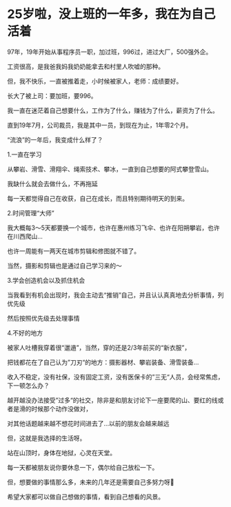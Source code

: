 # 25岁啦，没上班的一年多，我在为自己活着

97年，19年开始从事程序员一职，加过班，996过，进过大厂，500强外企。

工资很高，是我爸我妈我奶奶能拿去和村里人吹嘘的那种。

但，我不快乐，一直被推着走，小时候被家人，老师：成绩要好。

长大了被上司：要加班，要996。

我一直在迷茫着自己想要什么，工作为了什么，赚钱为了什么，薪资为了什么。

直到19年7月，公司裁员，我是其中一员，到现在为止，1年零2个月。

“流浪”的一年后，我变成什么样了？

1.一直在学习

从攀岩、滑雪、滑翔伞、绳索技术、攀冰，一直到自己想要的阿式攀登雪山。

我缺什么就会去做什么，不再拖延

每一天都觉得自己在收获，自己在成长，而且特别期待明天的到来。

2.时间管理“大师”

我大概每3～5天都要换一个城市，也许在惠州练习飞伞、也许在阳朔攀岩，也许在川西爬山...

也许一周能有一两天在城市剪辑和修图就不错了。

当然，摄影和剪辑也是通过自己学习来的～

3.学会创造机会以及抓住机会

当我看到有机会出现时，我会主动去“推销”自己，并且认认真真地去分析事情，列优先级

然后按照优先级去处理事情

4.不好的地方

被家人吐槽我穿着很“邋遢”，当然，穿的还是2/3年前买的“新衣服”，

把钱都花在了自己认为”刀刃“的地方：摄影器材、攀岩装备、滑雪装备...

收入不稳定，没有社保，没有固定工资，没有医保卡的”三无“人员，会经常焦虑，下一顿怎么办？

越开越没办法接受”过多“的社交，除非是和朋友讨论下一座要爬的山、要红的线或者是滑的时候那个动作没做对，

对其他话题越来越不想花时间进去了...以前的朋友会越来越远


但，这就是我选择的生活呀。

站在山顶时，身体在地狱，心灵在天堂。

每一天都被朋友说你要休息一下，偶尔给自己放松一下。

但，想要做的事情那么多，未来的几年还是需要自己多努力呀💪

希望大家都可以做自己想做的事情，看到自己想看的风景。

